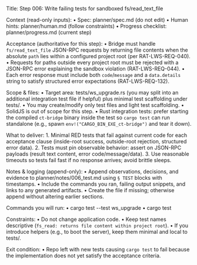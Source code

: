 Title: Step 006: Write failing tests for sandboxed fs/read_text_file

Context (read-only inputs):
	• Spec: planner/spec.md (do not edit)
	• Human hints: planner/human.md (follow constraints)
	• Progress checklist: planner/progress.md (current step)

Acceptance (authoritative for this step):
	• Bridge must handle `fs/read_text_file` JSON-RPC requests by returning file contents when the absolute `path` lies within a configured project root (per RAT-LWS-REQ-040).
	• Requests for paths outside every project root must be rejected with a JSON-RPC error explaining the sandbox violation (RAT-LWS-REQ-044).
	• Each error response must include both `code`/`message` and a `data.details` string to satisfy structured error expectations (RAT-LWS-REQ-132).

Scope & files:
	• Target area: tests/ws_upgrade.rs (you may split into an additional integration test file if helpful) plus minimal test scaffolding under tests/.
	• You may create/modify only test files and light test scaffolding.
	• SolidJS is out of scope for this step.
	• Rust integration tests: prefer starting the compiled `ct-bridge` binary inside the test so `cargo test` can run standalone (e.g., spawn `env!("CARGO_BIN_EXE_ct-bridge")` and tear it down).

What to deliver:
	1. Minimal RED tests that fail against current code for each acceptance clause (inside-root success, outside-root rejection, structured error data).
	2. Tests must pin observable behavior: assert on JSON-RPC payloads (result text content, error code/message/data).
	3. Use reasonable timeouts so tests fail fast if no response arrives; avoid brittle sleeps.

Notes & logging (append-only):
	• Append observations, decisions, and evidence to planner/notes/006_test.md using `§ TEST` blocks with timestamps.
	• Include the commands you ran, failing output snippets, and links to any generated artifacts.
	• Create the file if missing; otherwise append without altering earlier sections.

Commands you will run:
	• cargo test --test ws_upgrade
	• cargo test

Constraints:
	• Do not change application code.
	• Keep test names descriptive (`fs_read: returns file content within project root`).
	• If you introduce helpers (e.g., to boot the server), keep them minimal and local to tests/.

Exit condition:
	• Repo left with new tests causing `cargo test` to fail because the implementation does not yet satisfy the acceptance criteria.
